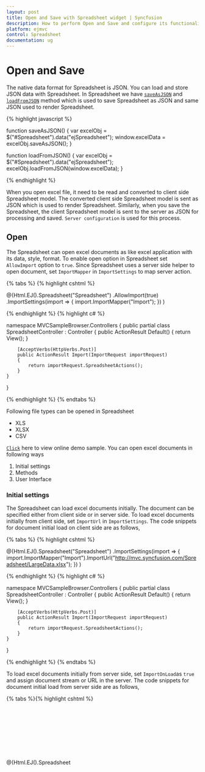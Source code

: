 ```yaml
---
layout: post
title: Open and Save with Spreadsheet widget | Syncfusion
description: How to perform Open and Save and configure its functionalities like server mapper, import URL etc.
platform: ejmvc
control: Spreadsheet
documentation: ug
--- 
```


# Open and Save
The native data format for Spreadsheet is JSON. You can load and store JSON data with Spreadsheet. In Spreadsheet we have [`saveAsJSON`](http://help.syncfusion.com/api/js/ejspreadsheet#methods:saveasjson "saveAsJSON") and [`loadFromJSON`](https://help.syncfusion.com/api/js/ejspreadsheet#methods:loadfromjson "loadFromJSON") method which is used to save Spreadsheet as JSON and same JSON used to render Spreadsheet.

{% highlight javascript %}

function saveAsJSON() {
    var excelObj = $("#Spreadsheet").data("ejSpreadsheet");
    window.excelData = excelObj.saveAsJSON();
}

function loadFromJSON() {
    var excelObj = $("#Spreadsheet").data("ejSpreadsheet");
    excelObj.loadFromJSON(window.excelData);
}   
    
{% endhighlight %}

When you open excel file, it need to be read and converted to client side Spreadsheet model. The converted client side Spreadsheet model is sent as JSON which is used to render Spreadsheet. Similarly, when you save the Spreadsheet, the client Spreadsheet model is sent to the server as JSON for processing and saved. `Server configuration` is used for this process. 

## Open 
The Spreadsheet can open excel documents as like excel application with its data, style, format. To enable open option in Spreadsheet set `AllowImport` option to `true`. Since Spreadsheet uses a server side helper to open document, set `ImportMapper` in `ImportSettings` to map server action.

{% tabs %}
{% highlight cshtml %}

@(Html.EJ().Spreadsheet<object>("Spreadsheet")
    .AllowImport(true)
    .ImportSettings(import =>
    {
        import.ImportMapper("Import");
    })
)
    
{% endhighlight %}
{% highlight c# %}

namespace MVCSampleBrowser.Controllers
{
    public partial class SpreadsheetController : Controller
    {
        public ActionResult Default()
        {
            return View();
        }

        [AcceptVerbs(HttpVerbs.Post)]
        public ActionResult Import(ImportRequest importRequest)
        {
            return importRequest.SpreadsheetActions();
        }
    }
}
    
{% endhighlight %}
{% endtabs %}

Following file types can be opened in Spreadsheet

* XLS
* XLSX
* CSV

[`Click`](http://mvc.syncfusion.com/demos/web/spreadsheet/importexport "Click") here to view online demo sample. You can open excel documents in following ways

1. Initial settings
2. Methods
3. User Interface

### Initial settings
The Spreadsheet can load excel documents initially. The document can be specified either from client side or in server side. To load excel documents initially from client side, set `ImportUrl` in `ImportSettings`. The code snippets for document initial load on client side are as follows,

{% tabs %}
{% highlight cshtml %}

@(Html.EJ().Spreadsheet<object>("Spreadsheet")
    .ImportSettings(import =>
    {
        import.ImportMapper("Import").ImportUrl("http://mvc.syncfusion.com/Spreadsheet/LargeData.xlsx");
    })
)
    
{% endhighlight %}
{% highlight c# %}

namespace MVCSampleBrowser.Controllers
{
    public partial class SpreadsheetController : Controller
    {
        public ActionResult Default()
        {
            return View();
        }

        [AcceptVerbs(HttpVerbs.Post)]
        public ActionResult Import(ImportRequest importRequest)
        {
            return importRequest.SpreadsheetActions();
        }
    }
}
    
{% endhighlight %}
{% endtabs %}

To load excel documents initially from server side, set `ImportOnLoad`as `true` and assign document stream or URL in the server. The code snippets for document initial load from server side are as follows,

{% tabs %}{% highlight cshtml %}

@(Html.EJ().Spreadsheet<object>("Spreadsheet")
    .ImportSettings(import =>
    {
        import.ImportOnLoad(true).ImportMapper("Import");
    })
)

{% endhighlight %}
{% highlight c# %}

namespace MVCSampleBrowser.Controllers
{
    public partial class SpreadsheetController : Controller
    {
        public ActionResult Default()
        {
            return View();
        }

        [AcceptVerbs(HttpVerbs.Post)]
        public ActionResult Import(ImportRequest importRequest)
        {
            importRequest.Url = "http://mvc.syncfusion.com/Spreadsheet/LargeData.xlsx";
            return importRequest.SpreadsheetActions();
        }
    }
}
    
{% endhighlight %}
{% endtabs %}

![Loading excel documents](Open-and-Save_images/Open-and-Save_img1.png)

### Methods
To open an excel document, [`import`](http://help.syncfusion.com/api/js/ejspreadsheet#methods:import "import") method should be called with import options as a parameter. The Spreadsheet can open excel document as a stream or file URL.
 
#### Stream
Spreadsheet can open excel document as a stream and the document stream was either from the client side or it can be specified in server side. The code snippets to open excel document as a stream from client side are as follows,

{% highlight javascript %}

function fileOpen(args) {
    var excelObj = $("#Spreadsheet").data("ejSpreadsheet"),
    stream = args.files[0]; // file stream from ejUploadbox
    excelObj["import"]({ file: stream });
}
    
{% endhighlight %}

The Code snippets to specify excel document as stream in server side are as follows,

{% highlight c# %}

namespace MVCSampleBrowser.Controllers
{
    public partial class SpreadsheetController : Controller
    {
        public ActionResult Default()
        {
            var DataSource = new OrderItemsDataContext().GetAllItemDetails.ToList();
            ViewBag.Datasource = DataSource;
            return View();
        }
 
        [AcceptVerbs(HttpVerbs.Post)]
        public ActionResult Import(ImportRequest importRequest)
        {
            importRequest.FileStream = getFileStream(); // assign file stream
            return importRequest.SpreadsheetActions();
        }
    }
}

{% endhighlight %}

#### File URL
Spreadsheet can open excel document from specified URL. The URL can be specified either from client side or in server side. The code snippets to open excel document as URL from client side are as follows,

{% highlight javascript %}

function fileOpen() {
    var excelObj = $("#Spreadsheet").data("ejSpreadsheet");
    excelObj["import"]({Url: "http://mvc.syncfusion.com/Spreadsheet/LargeData.xlsx"});
}
    
{% endhighlight %}

The Code snippets to specify excel document as URL in server side are as follows,

{% highlight c# %}

namespace MVCSampleBrowser.Controllers
{
    public partial class SpreadsheetController : Controller
    {
        public ActionResult Default()
        {
            return View();
        }

        [AcceptVerbs(HttpVerbs.Post)]
        public ActionResult Import(ImportRequest importRequest)
        {
            importRequest.Url = "http://mvc.syncfusion.com/Spreadsheet/LargeData.xlsx";
            return importRequest.SpreadsheetActions();
        }
    }
}
    
{% endhighlight %}

### User Interface
You can dynamically open excel document by clicking the file menu in ribbon and choose Open to upload excel file. 

## Save
The Spreadsheet can save its data, style, format into an excel file. To enable save option in Spreadsheet set `AllowExporting` option in `ExportSettings` as `true`. Since Spreadsheet uses server side helper to save documents set `ExcelUrl` in `ExportSettings` option.

{% tabs %}
{% highlight cshtml %}

@(Html.EJ().Spreadsheet<object>("Spreadsheet")
    .ExportSettings(export =>
    {
        export.AllowExporting(true).ExcelUrl("ExportToExcel").CsvUrl("ExportToCSV").PdfUrl("ExportToPDF");
    })
)
    
{% endhighlight %}
{% highlight c# %}

namespace MVCSampleBrowser.Controllers
{
    public partial class SpreadsheetController : Controller
    {
        public ActionResult Default()
        {
            return View();
        }
        
        [AcceptVerbs(HttpVerbs.Post)]
        public void ExportToExcel(string sheetModel, string sheetData, string password)
        {
            if (String.IsNullOrEmpty(password))
                Spreadsheet.Save(sheetModel, sheetData, "sample", ExportFormat.XLSX, ExcelVersion.Excel2013);
            else
                Spreadsheet.Save(sheetModel, sheetData, "sample", ExportFormat.XLSX, ExcelVersion.Excel2013, password);
        }

        [AcceptVerbs(HttpVerbs.Post)]
        public void ExportToCsv(string sheetModel, string sheetData)
        {
            Spreadsheet.Save(sheetModel, sheetData, "sample", ExportFormat.CSV);
        }

        [AcceptVerbs(HttpVerbs.Post)]
        public void ExportToPdf(string sheetModel, string sheetData)
        {
            Spreadsheet.Save(sheetModel, sheetData, "sample", ExportFormat.PDF);
        }
    }
}
    
{% endhighlight %}
{% endtabs %}


N> To export as Stream skip file name parameter in Save method. For more details refer below code snippets,
N> Stream stream = Spreadsheet.Save(sheetModel, sheetData, ExportFormat.XLSX, ExcelVersion.Excel2013);

You can save Spreadsheet contents with following file types,

* XLS
* XLSX
* CSV
* PDF

[`Click`](http://mvc.syncfusion.com/demos/web/spreadsheet/importexport "Click") here to view online demo sample. You can save excel documents in following ways

1. Methods
2. User Interface

### Methods
To save Spreadsheet document as excel file, [`export`](http://help.syncfusion.com/api/js/ejspreadsheet#methods:xlexport-export "export") method should be called with file type as parameter. The code snippets to save Spreadsheet document are as follows,

{% highlight javascript %}

function saveAsFile() {
    var excelObj = $("#spreadsheet").data("ejSpreadsheet");
    excelObj.XLExport["export"](ej.Spreadsheet.exportType.Excel);
}
    
{% endhighlight %}

### User Interface
You can dynamically save Spreadsheet by clicking file menu in ribbon and choose `SaveAs` option.

## Server dependencies
Import and Export Helper functions are available in the assembly `Syncfusion.EJ.Export`, which is available in Essential Studio and Essential JavaScript builds. The full list of assemblies needed for Spreadsheet import and export are as follows.

1. Syncfusion.EJ
2. Syncfusion.EJ.Export
3. Syncfusion.Linq.Base
4. Syncfusion.Compression.Base
5. Syncfusion.DocIO.Base
6. Syncfusion.XlsIO.Base
7. Syncfusion.PDF.Base
    
N> 1.  The above mentioned assemblies will be available in below location after Essential Studio build installation.
N> 2.  C:\Program Files (x86)\Syncfusion\Essential Studio\x.x.x.x\precompiledassemblies\x.x.x.x\y.y.
N> 3.  x.x.x.x defines build version of Essential Studio and y.y defines .NET Framework version.
